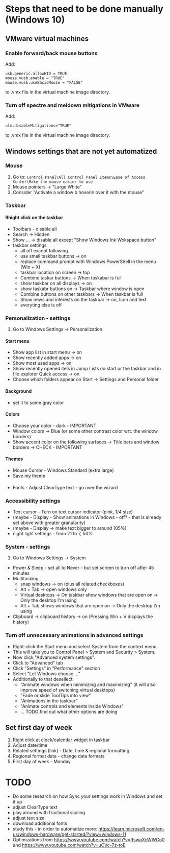 # Steps that need to be done manually (Windows 10)

## VMware virtual machines

### Enable forward/back mouse buttons

Add:

```
usb.generic.allowHID = TRUE
mouse.vusb.enable = "TRUE"
mouse.vusb.useBasicMouse = "FALSE"
```

to .vmx file in the virtual machine image directory.

### Turn off spectre and meldown mitigations in VMware

Add:

```
ulm.disableMitigations="TRUE"
```

to .vmx file in the virtual machine image directory.

## Windows settings that are not yet automatized

### Mouse

1. Go to: `Control Panel\All Control Panel Items\Ease of Access Center\Make the mouse easier to use`
2. Mouse pointers -> "Large White"
3. Consider "Activate a window b hoverin over it with the mouse"

### Taskbar

#### Rhight click on the taskbar
- Toolbars - disable all
- Search -> Hidden
- Show ... -> disable all except "Show Windows Ink Wokspace button"
- taskbar settings
    * all off except following
    * use small taskbar buttons -> on
    * replace command prompt with Windows PowerShell in the menu (Win + X)
    * taskbar location on screen -> top
    * Combine taskar buttons -> When taskabar is full
    * show taskbar on all displays -> on
    * show taskabr buttons on -> Taskbar where window is open
    * Combine buttons on other taskbars -> When taskbar is full
    * Show news and interests on the taskbar -> on, Icon and text
    * everyting else is off
 
### Personalization - settings

1. Go to Windows Settings -> Personalization

#### Start menu

- Show app list in start menu -> on
- Show recently added apps -> on
- Show most used apps -> on
- Show recently opened itels in Jump Lists on start or the taskbar and in file explorer Quick access -> on
- Choose which folders appear on Start -> Settings and Personal folder

#### Background

- set it to some gray color

#### Colors

- Choose your color - dark - IMPORTANT
- Window colors -> Blue (or some other contrast color wrt. the window borders)
- Show accent color on the following surfaces -> Title bars and window borders -> CHECK - IMPORTANT

#### Themes

- Mouse Cursor - Windows Standard (extra large)
- Save my theme

####

- Fonts - Adjust ClearType text - go over the wizard

### Accessibility settings

- Text cursor - Turn on text cursor indicator (pink, 1/4 size)
- (maybe - Display - Show animations in Windows - off? - that is already set above with greater granularity)
- (maybe - Display -> make text bigger to around 105%)
- night light settings - from 21 to 7, 50%

### System - settings

1. Go to Windows Settings -> System

- Power & Sleep - set all to Never - but set screen to turn off after 45 minutes
- Multitasking
    * snap windows -> on (plus all related checkboxes)
    * Alt + Tab -> open windows only
    * Virtual desktops -> On taskbar show windows that are open on -> Only the desktop I'm using
    * Alt + Tab shows windows that are open on -> Only the desktop I'm using
- Clipboard -> clipboard history -> on (Pressing Win + V displays the history)

### Turn off unnecessary animations in advanced settings

- Right-click the Start menu and select System from the context menu.
- This will take you to Control Panel > System and Security > System.
- Now click "Advanced system settings".
- Click to "Advanced" tab
- Click "Settings" in "Performance" section
- Select "Let Windows choose...."
- Additionally to that desellect:
    * "Animate windows when minimizing and maximizing" (it will also improve speed of switching virtual desktops)
    * "Fade or slide ToolTips into view"
    * "Animations in the taskbar"
    * "Animate controls and elements inside Windows"
    * ... TODO find out what other options are doing
 
## Set first day of week

1. Right click at clock/calendar widget in taskbar
2. Adjust date/time
3. Related settings (link) - Date, time & regional formatting
4. Regional format data - change data formats
5. First day of week - Monday


# TODO

- Do some research on how Sync your settings work in Windows and set it up
- adjust ClearType text
- play around with fractional scaling
- adjust text size
- download additional fonts
- study this - in order to automatize more: <https://learn.microsoft.com/en-us/windows-hardware/get-started/?view=windows-11>
- Optimizations from <https://www.youtube.com/watch?v=RswaXcWWCo0> and <https://www.youtube.com/watch?v=uCVc-7z-toE>
